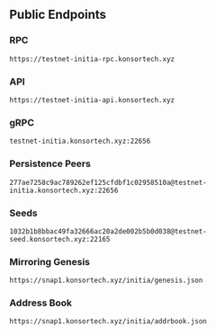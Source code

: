 ## Public Endpoints

### RPC
```
https://testnet-initia-rpc.konsortech.xyz
```

### API
```
https://testnet-initia-api.konsortech.xyz
```

### gRPC
```
testnet-initia.konsortech.xyz:22656
```

### Persistence Peers
```
277ae7258c9ac789262ef125cfdbf1c02958510a@testnet-initia.konsortech.xyz:22656
```

### Seeds
```
1032b1b8bbac49fa32666ac20a2de002b5b0d038@testnet-seed.konsortech.xyz:22165
```

### Mirroring Genesis
```
https://snap1.konsortech.xyz/initia/genesis.json
```

### Address Book
```
https://snap1.konsortech.xyz/initia/addrbook.json
```
